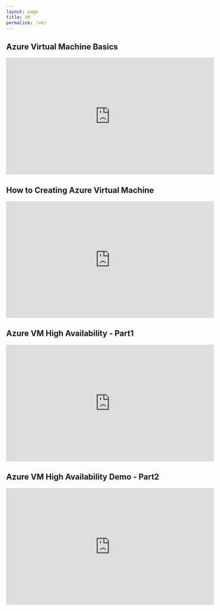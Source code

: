 ```yaml
---
layout: page
title: VM
permalink: /vm/
---
```



## Azure Virtual Machine Basics

  <iframe width="560" height="315" src="https://www.youtube.com/embed/GaI4fG2h4xY" title="YouTube video player" frameborder="0" allow="accelerometer; autoplay; clipboard-write; encrypted-media; gyroscope; picture-in-picture" allowfullscreen></iframe>
  
 ## How to Creating Azure Virtual Machine
  
  <iframe width="560" height="315" src="https://www.youtube.com/embed/M_p5RuIINl4" title="YouTube video player" frameborder="0" allow="accelerometer; autoplay; clipboard-write; encrypted-media; gyroscope; picture-in-picture" allowfullscreen></iframe>
  
 ## Azure VM High Availability - Part1
  
<iframe width="560" height="315" src="https://www.youtube.com/embed/s4IoOGvVQ_E" title="YouTube video player" frameborder="0" allow="accelerometer; autoplay; clipboard-write; encrypted-media; gyroscope; picture-in-picture" allowfullscreen></iframe>

## Azure VM High Availability Demo - Part2
   
  <iframe width="560" height="315" src="https://www.youtube.com/embed/f7uwkroNQYY" title="YouTube video player" frameborder="0" allow="accelerometer; autoplay; clipboard-write; encrypted-media; gyroscope; picture-in-picture" allowfullscreen></iframe>
 
